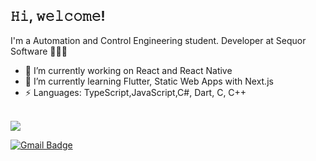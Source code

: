 <h2> 𝙷𝚒, 𝚠𝚎𝚕𝚌𝚘𝚖𝚎! </h2>

I'm a Automation and Control Engineering student. Developer at Sequor Software 👨🏻‍💻 

- 🔭 I’m currently working on React and React Native
- 🌱 I’m currently learning Flutter, Static Web Apps with Next.js
- ⚡ Languages: TypeScript,JavaScript,C#, Dart, C, C++

<br>

<a href = "https://www.linkedin.com/in/maicon-jobim/">
  <img src = "https://img.shields.io/badge/linkedin-%230077B5.svg?&style=for-the-badge&logo=linkedin&logoColor=white">
</a>

[![Gmail Badge](https://img.shields.io/badge/gmail-D14836?&style=for-the-badge&logo=gmail&logoColor=white)](mailto:maicon.jobim@gmail.com)


